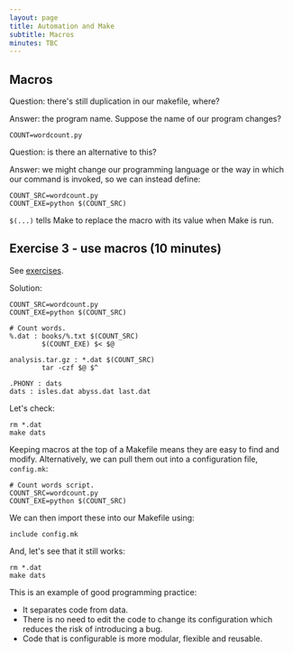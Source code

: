 ```yaml
---
layout: page
title: Automation and Make
subtitle: Macros
minutes: TBC
---
```


Macros
------

Question: there's still duplication in our makefile, where?

Answer: the program name. Suppose the name of our program changes?

    COUNT=wordcount.py

Question: is there an alternative to this?

Answer: we might change our programming language or the way in which our command is invoked, so we can instead define:

    COUNT_SRC=wordcount.py
    COUNT_EXE=python $(COUNT_SRC)

`$(...)` tells Make to replace the macro with its value when Make is run.

Exercise 3 - use macros (10 minutes)
-----------------------

See [exercises](MakeExercises.md).

Solution:

    COUNT_SRC=wordcount.py
    COUNT_EXE=python $(COUNT_SRC)

    # Count words.
    %.dat : books/%.txt $(COUNT_SRC)
            $(COUNT_EXE) $< $@

    analysis.tar.gz : *.dat $(COUNT_SRC)
            tar -czf $@ $^

    .PHONY : dats
    dats : isles.dat abyss.dat last.dat

Let's check:

    rm *.dat
    make dats

Keeping macros at the top of a Makefile means they are easy to find and modify. Alternatively, we can pull them out into a configuration file, `config.mk`:

    # Count words script.
    COUNT_SRC=wordcount.py
    COUNT_EXE=python $(COUNT_SRC)

We can then import these into our Makefile using:

    include config.mk

And, let's see that it still works:

    rm *.dat
    make dats

This is an example of good programming practice:

* It separates code from data.
* There is no need to edit the code to change its configuration which reduces the risk of introducing a bug.
* Code that is configurable is more modular, flexible and reusable.
